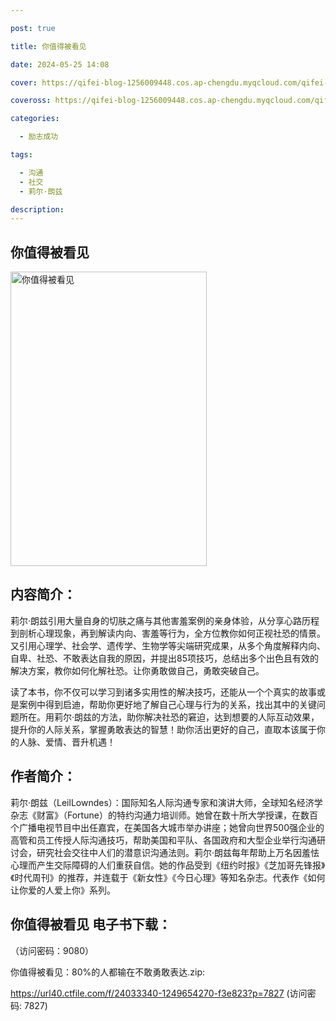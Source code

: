 ```yaml
---

post: true

title: 你值得被看见

date: 2024-05-25 14:08

cover: https://qifei-blog-1256009448.cos.ap-chengdu.myqcloud.com/qifei-blog/65fe27df9f345e8d03d671b4.jpg

coveross: https://qifei-blog-1256009448.cos.ap-chengdu.myqcloud.com/qifei-blog/65fe27df9f345e8d03d671b4.jpg

categories:

  - 励志成功

tags:

  - 沟通
  - 社交
  - 莉尔·朗兹

description:
---
```


## 你值得被看见
<img alt="你值得被看见 " class="aligncenter loaded" data-was-processed="true" decoding="async" fetchpriority="high" height="471" src="https://qifei-blog-1256009448.cos.ap-chengdu.myqcloud.com/qifei-blog/65fe27df9f345e8d03d671b4.jpg " style="cursor: zoom-in;" width="314"/>

## 内容简介：

莉尔·朗兹引用大量自身的切肤之痛与其他害羞案例的亲身体验，从分享心路历程到剖析心理现象，再到解读内向、害羞等行为，全方位教你如何正视社恐的情景。又引用心理学、社会学、遗传学、生物学等尖端研究成果，从多个角度解释内向、自卑、社恐、不敢表达自我的原因，并提出85项技巧，总结出多个出色且有效的解决方案，教你如何化解社恐。让你勇敢做自己，勇敢突破自己。

读了本书，你不仅可以学习到诸多实用性的解决技巧，还能从一个个真实的故事或是案例中得到启迪，帮助你更好地了解自己心理与行为的关系，找出其中的关键问题所在。用莉尔·朗兹的方法，助你解决社恐的窘迫，达到想要的人际互动效果，提升你的人际关系，掌握勇敢表达的智慧！助你活出更好的自己，直取本该属于你的人脉、爱情、晋升机遇！

## 作者简介：

莉尔·朗兹（LeilLowndes）：国际知名人际沟通专家和演讲大师，全球知名经济学杂志《财富》（Fortune）的特约沟通力培训师。她曾在数十所大学授课，在数百个广播电视节目中出任嘉宾，在美国各大城市举办讲座；她曾向世界500强企业的高管和员工传授人际沟通技巧，帮助美国和平队、各国政府和大型企业举行沟通研讨会，研究社会交往中人们的潜意识沟通法则。莉尔·朗兹每年帮助上万名因羞怯心理而产生交际障碍的人们重获自信。她的作品受到《纽约时报》《芝加哥先锋报》《时代周刊》的推荐，并连载于《新女性》《今日心理》等知名杂志。代表作《如何让你爱的人爱上你》系列。

## 你值得被看见 电子书下载：

 （访问密码：9080）

你值得被看见：80%的人都输在不敢勇敢表达.zip: 

https://url40.ctfile.com/f/24033340-1249654270-f3e823?p=7827 (访问密码: 7827)

